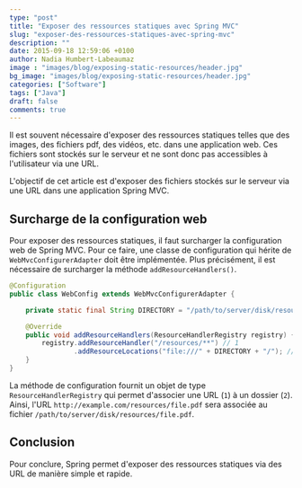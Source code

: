 ```yaml
---
type: "post"
title: "Exposer des ressources statiques avec Spring MVC"
slug: "exposer-des-ressources-statiques-avec-spring-mvc"
description: ""
date: 2015-09-18 12:59:06 +0100
author: Nadia Humbert-Labeaumaz
image : "images/blog/exposing-static-resources/header.jpg"
bg_image: "images/blog/exposing-static-resources/header.jpg"
categories: ["Software"]
tags: ["Java"]
draft: false
comments: true
---
```


Il est souvent nécessaire d'exposer des ressources statiques telles que des images, des fichiers pdf, des vidéos, etc. dans une application web.
Ces fichiers sont stockés sur le serveur et ne sont donc pas accessibles à l'utilisateur via une URL.


L'objectif de cet article est d'exposer des fichiers stockés sur le serveur via une URL dans une application Spring MVC.

<!-- more -->

## Surcharge de la configuration web

Pour exposer des ressources statiques, il faut surcharger la configuration web de Spring MVC.
Pour ce faire, une classe de configuration qui hérite de `WebMvcConfigurerAdapter` doit être implémentée.
Plus précisément, il est nécessaire de surcharger la méthode `addResourceHandlers()`.

```java
@Configuration
public class WebConfig extends WebMvcConfigurerAdapter {

    private static final String DIRECTORY = "/path/to/server/disk/resources";

    @Override
    public void addResourceHandlers(ResourceHandlerRegistry registry) {
        registry.addResourceHandler("/resources/**") // 1
                .addResourceLocations("file:///" + DIRECTORY + "/"); // 2
    }
}
```


La méthode de configuration fournit un objet de type `ResourceHandlerRegistry` qui permet d'associer une URL (`1`) à un dossier (`2`). Ainsi, l'URL `http://example.com/resources/file.pdf` sera associée au fichier `/path/to/server/disk/resources/file.pdf`.

## Conclusion

Pour conclure, Spring permet d'exposer des ressources statiques via des URL de manière simple et rapide.

